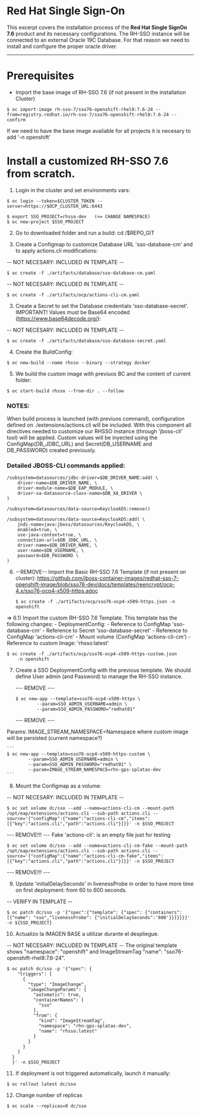 # Red Hat Single Sign-On

This excerpt covers the installation process of the **Red Hat Single SignOn 7.6** product and its necessary configurations.
The RH-SSO instance will be connected to an external Oracle 19C Database. For that reason we need to install and configure the proper oracle driver.


--------------------------------------
# Prerequisites

- Import the base image of RH-SSO 7.6 (if not present in the installation Cluster)
```
$ oc import-image rh-sso-7/sso76-openshift-rhel8:7.6-24 --from=registry.redhat.io/rh-sso-7/sso76-openshift-rhel8:7.6-24 --confirm
```

If we need to have the base image available for all projects it is necesary to add '-n openshift'


# Install a customized RH-SSO 7.6 from scratch.

1) Login in the cluster and set environments vars:

```
$ oc login --token=$CLUSTER_TOKEN --server=https://$OCP_CLUSTER_URL:6443
```

```
$ export SSO_PROJECT=rhsso-dev   (<= CHANGE NAMESPACE)
$ oc new-project $SSO_PROJECT
```

2) Go to downloaded folder and run a build:
cd /$REPO_GIT

3) Create a Configmap to customize Database URL 'sso-database-cm' and to apply actions.cli modifications:

  -- NOT NECESARY: INCLUDED IN TEMPLATE --
  ```
  $ oc create -f ./artifacts/database/sso-database-cm.yaml
  ```

  -- NOT NECESARY: INCLUDED IN TEMPLATE --
  ```
  $ oc create -f ./artifacts/ocp/actions-cli-cm.yaml 
  ```

3) Create a Secret to set the Database credentials 'sso-database-secret'.
   IMPORTANT!
   Values must be Base64 encoded (https://www.base64decode.org/): 
  
  -- NOT NECESARY: INCLUDED IN TEMPLATE --
  ```
  $ oc create -f ./artifacts/database/sso-database-secret.yaml
  ```

4) Create the BuildConfig:
```
$ oc new-build --name rhsso --binary --strategy docker
```

5) We build the custom image with previuos BC and the content of current folder:
```
$ oc start-build rhsso --from-dir . --follow
```

### NOTES: 
When build process is launched (with previuos command), configuration defined on ./extensions/actions.cli will be included.
With this component all directives needed to customize our RHSSO instance (through 'jboss-cli' tool) will be applied. 
Custom values will be inyected using the ConfigMap(DB_JDBC_URL) and Secret(DB_USERNAME and DB_PASSWORD) created previously.


### Detailed JBOSS-CLI commands applied:
```
/subsystem=datasources/jdbc-driver=$DB_DRIVER_NAME:add( \
    driver-name=$DB_DRIVER_NAME, \
    driver-module-name=$DB_EAP_MODULE, \
    driver-xa-datasource-class-name=$DB_XA_DRIVER \
)

/subsystem=datasources/data-source=KeycloakDS:remove()
 
/subsystem=datasources/data-source=KeycloakDS:add( \
    jndi-name=java:jboss/datasources/KeycloakDS, \
    enabled=true, \
    use-java-context=true, \
    connection-url=$DB_JDBC_URL, \
    driver-name=$DB_DRIVER_NAME, \
    user-name=$DB_USERNAME, \
    password=$DB_PASSWORD \
)
```

6) --REMOVE-- Import the Basic RH-SSO 7.6  Template (if not present on cluster):
https://github.com/jboss-container-images/redhat-sso-7-openshift-image/blob/sso76-dev/docs/templates/reencrypt/ocp-4.x/sso76-ocp4-x509-https.adoc
    ```
    $ oc create -f ./artifacts/ocp/sso76-ocp4-x509-https.json -n openshift
    ```


  => 6.1) Import the custom RH-SSO 7.6 Template.
  This template has the following changes:
    - DeploymentConfig: 
        - Reference to ConfigMap 'sso-database-cm'
        - Reference to Secret 'sso-database-secret'
        - Reference to ConfigMap 'actions-cli-cm'
        - Mount volume (ConfigMap 'actions-cli-cm')
        - Reference to custom Image: 'rhsso:latest'

  ```
  $ oc create -f ./artifacts/ocp/sso76-ocp4-x509-https-custom.json
      -n openshift
  ```


7) Create a SSO DeploymentConfig with the previous template. We should define User admin (and Password) to manage the RH-SSO instance.

    --- REMOVE ---
    ```
    $ oc new-app --template=sso76-ocp4-x509-https \
            --param=SSO_ADMIN_USERNAME=admin \
            --param=SSO_ADMIN_PASSWORD="redhat01"        
    ```
    --- REMOVE ---

  Params:
    IMAGE_STREAM_NAMESPACE=Namespace where custom image will be persisted (current namespace?)

    ```
    $ oc new-app --template=sso76-ocp4-x509-https-custom \
            --param=SSO_ADMIN_USERNAME=admin \
            --param=SSO_ADMIN_PASSWORD="redhat01" \
            --param=IMAGE_STREAM_NAMESPACE=rhn-gps-splatas-dev
    ```

8) Mount the Configmap as a volume:

-- NOT NECESARY: INCLUDED IN TEMPLATE --
```
$ oc set volume dc/sso --add --name=actions-cli-cm --mount-path /opt/eap/extensions/actions.cli --sub-path actions.cli --source='{"configMap":{"name":"actions-cli-cm","items":[{"key":"actions.cli","path":"actions.cli"}]}}' -n $SSO_PROJECT
```

  --- REMOVE!!! ---
  Fake 'actions-cli': is an empty file just for testing
  ```
  $ oc set volume dc/sso --add --name=actions-cli-cm-fake --mount-path /opt/eap/extensions/actions.cli --sub-path actions.cli --source='{"configMap":{"name":"actions-cli-cm-fake","items":[{"key":"actions.cli","path":"actions.cli"}]}}' -n $SSO_PROJECT
  ```
  --- REMOVE!!! ---

9) Update 'initialDelaySeconds' in livenessProbe in order to have more time on first deployment: from 60 to 600 seconds.

  -- VERIFY IN TEMPLATE --
```
$ oc patch dc/sso -p '{"spec":{"template": {"spec": {"containers":[{"name": "sso","livenessProbe": {"initialDelaySeconds":'600'}}]}}}}' -n ${SSO_PROJECT}
```

10) Actualizo la IMAGEN BASE a utilizar durante el despliegue.

-- NOT NECESARY: INCLUDED IN TEMPLATE --
The original template shows "namespace": "openshift" and ImageStreamTag "name": "sso76-openshift-rhel8:7.6-24".
```
$ oc patch dc/sso -p '{"spec": {
    "triggers": [
      {
        "type": "ImageChange",
        "imageChangeParams": {
          "automatic": true,
          "containerNames": [
            "sso"
          ],
          "from": {
            "kind": "ImageStreamTag",
            "namespace": "rhn-gps-splatas-dev",
            "name": "rhsso:latest"
          }
        }
      }
    ]
  }
  }' -n $SSO_PROJECT
```

11) If deployment is not triggered automatically, launch it manually:
```
$ oc rollout latest dc/sso
```

12) Change number of replicas
```
$ oc scale --replicas=0 dc/sso
```
